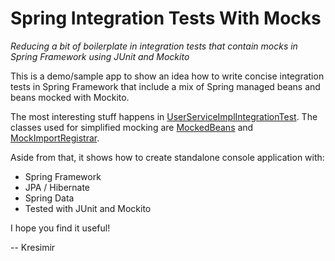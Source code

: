 # Spring Integration Tests With Mocks

*Reducing a bit of boilerplate in integration tests that contain mocks in Spring Framework using JUnit and Mockito*

This is a demo/sample app to show an idea how to write concise integration tests in Spring Framework that include a mix
of Spring managed beans and beans mocked with Mockito.

The most interesting stuff happens in [UserServiceImplIntegrationTest](src/test/java/com/knesek/springmockedtests/service/impl/UserServiceImplIntegrationTest.java).
The classes used for simplified mocking are [MockedBeans](src/test/java/com/knesek/springmockedtests/com/knesek/springmockedtests/util/MockedBeans.java)
and [MockImportRegistrar](src/test/java/com/knesek/springmockedtests/com/knesek/springmockedtests/util/MockImportRegistrar.java).

Aside from that, it shows how to create standalone console application with:

- Spring Framework
- JPA / Hibernate
- Spring Data
- Tested with JUnit and Mockito

I hope you find it useful!

--
Kresimir
